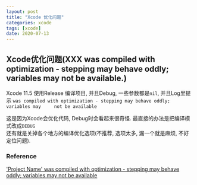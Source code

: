 ```yaml
---
layout: post
title: "Xcode 优化问题"
categories: xcode
tags: [xcode]
date: 2020-07-13
---
```


## Xcode优化问题(XXX was compiled with optimization - stepping may behave oddly; variables may not be available.)

Xcode 11.5 使用Release 编译项目, 并且Debug, 一些参数都是`nil`, 并且Log里提示
`was compiled with optimization - stepping may behave oddly; variables may    
not be available`  

这是因为Xcode会优化代码, Debug时会看起来很奇怪. 最直接的办法是把编译模式改成`DEBUG`  
还有就是关掉各个地方的编译优化选项(不推荐, 选项太多, 漏一个就是麻烦, 不好定位问题).



### Reference
['Project Name' was compiled with optimization - stepping may behave oddly; variables may not be available](https://stackoverflow.com/questions/32772573/project-name-was-compiled-with-optimization-stepping-may-behave-oddly-varia)
